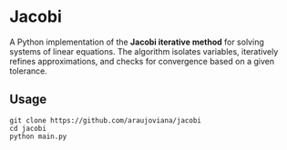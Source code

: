 # Jacobi

A Python implementation of the **Jacobi iterative method** for solving systems of linear equations. The algorithm isolates variables, iteratively refines approximations, and checks for convergence based on a given tolerance.

## Usage
```shell
git clone https://github.com/araujoviana/jacobi
cd jacobi
python main.py
```